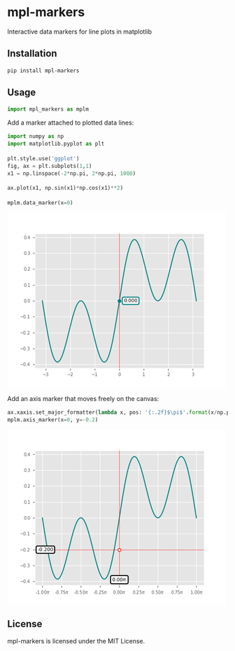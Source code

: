 # mpl-markers

Interactive data markers for line plots in matplotlib

## Installation

```bash
pip install mpl-markers
```

## Usage

```python
import mpl_markers as mplm
```

Add a marker attached to plotted data lines:
```python
import numpy as np
import matplotlib.pyplot as plt

plt.style.use('ggplot')
fig, ax = plt.subplots(1,1)
x1 = np.linspace(-2*np.pi, 2*np.pi, 1000)

ax.plot(x1, np.sin(x1)*np.cos(x1)**2)

mplm.data_marker(x=0)
```
![example1](https://raw.githubusercontent.com/ricklyon/mpl_markers/main/docs/img/example1.gif)

Add an axis marker that moves freely on the canvas:
```python
ax.xaxis.set_major_formatter(lambda x, pos: '{:.2f}$\pi$'.format(x/np.pi))
mplm.axis_marker(x=0, y=-0.2)
```

![example2](https://raw.githubusercontent.com/ricklyon/mpl_markers/main/docs/img/example2.gif)

## License

mpl-markers is licensed under the MIT License.